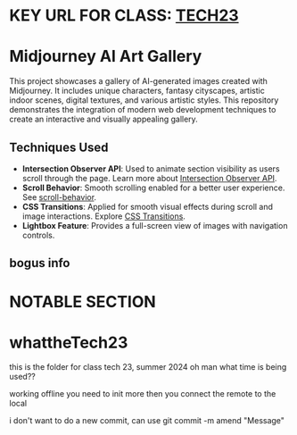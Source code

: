 # KEY URL FOR CLASS: [TECH23](https://github.com/Pixel-Prowess/GitHub360-Summer24)

# Midjourney AI Art Gallery

This project showcases a gallery of AI-generated images created with Midjourney. It includes unique characters, fantasy cityscapes, artistic indoor scenes, digital textures, and various artistic styles. This repository demonstrates the integration of modern web development techniques to create an interactive and visually appealing gallery.

## Techniques Used
- **Intersection Observer API**: Used to animate section visibility as users scroll through the page. Learn more about [Intersection Observer API](https://developer.mozilla.org/en-US/docs/Web/API/Intersection_Observer_API).
- **Scroll Behavior**: Smooth scrolling enabled for a better user experience. See [scroll-behavior](https://developer.mozilla.org/en-US/docs/Web/CSS/scroll-behavior).
- **CSS Transitions**: Applied for smooth visual effects during scroll and image interactions. Explore [CSS Transitions](https://developer.mozilla.org/en-US/docs/Web/CSS/transition).
- **Lightbox Feature**: Provides a full-screen view of images with navigation controls.

## bogus info

# NOTABLE SECTION

# whattheTech23
this is the folder for class tech 23, summer 2024
oh man what time is being used??

working offline you need to init more 
then you connect the remote to the local

i don't want to do a new commit, can use git commit -m amend "Message"

